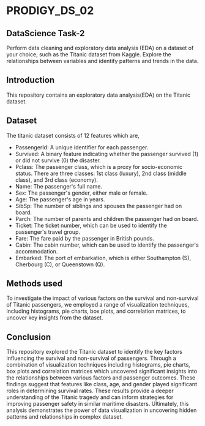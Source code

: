 # PRODIGY_DS_02
## DataScience Task-2
Perform data cleaning and exploratory data analysis (EDA) on a dataset of your choice, such as the Titanic dataset from Kaggle. Explore the relationships between variables and identify patterns and trends in the data.

## Introduction
This repository contains an exploratory data analysis(EDA) on the Titanic dataset.

## Dataset
The titanic dataset consists of 12 features which are,
- PassengerId: A unique identifier for each passenger.
- Survived: A binary feature indicating whether the passenger survived (1) or did not survive (0) the disaster.
- Pclass: The passenger class, which is a proxy for socio-economic status. There are three classes: 1st class (luxury), 2nd class (middle class), and 3rd class (economy).
- Name: The passenger's full name.
- Sex: The passenger's gender, either male or female.
- Age: The passenger's age in years.
- SibSp: The number of siblings and spouses the passenger had on board.
- Parch: The number of parents and children the passenger had on board.
- Ticket: The ticket number, which can be used to identify the passenger's travel group.
- Fare: The fare paid by the passenger in British pounds.
- Cabin: The cabin number, which can be used to identify the passenger's accommodation.
- Embarked: The port of embarkation, which is either Southampton (S), Cherbourg (C), or Queenstown (Q).

## Methods used 
To investigate the impact of various factors on the survival and non-survival of Titanic passengers, we employed a range of visualization techniques, including histograms, pie charts, box plots, and correlation matrices, to uncover key insights from the dataset.

## Conclusion
This repository  explored the Titanic dataset to identify the key factors influencing the survival and non-survival of passengers. Through a combination of visualization techniques including histograms, pie charts, box plots and correlation matrices which uncovered significant insights into the relationships between various factors and passenger outcomes. These findings suggest that features like  class, age, and gender played significant roles in determining survival rates. These results provide a deeper understanding of the Titanic tragedy and can inform strategies for improving passenger safety in similar maritime disasters. Ultimately, this analysis demonstrates the power of data visualization in uncovering hidden patterns and relationships in complex dataset.

